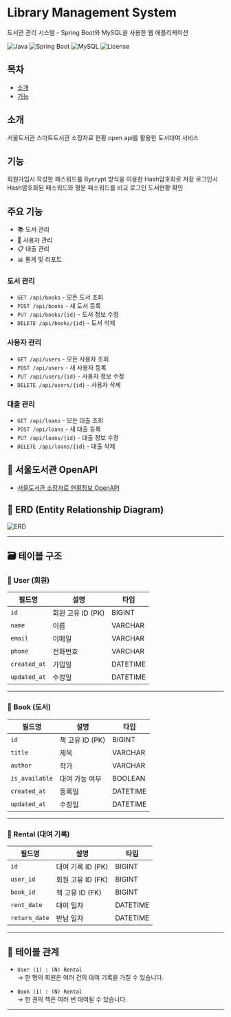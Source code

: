 # Library Management System
도서관 관리 시스템 - Spring Boot와 MySQL을 사용한 웹 애플리케이션

![Java](https://img.shields.io/badge/Java-11-orange)
![Spring Boot](https://img.shields.io/badge/Spring%20Boot-3.2.5-brightgreen)
![MySQL](https://img.shields.io/badge/MySQL-8.0-blue)
![License](https://img.shields.io/badge/License-MIT-yellow)

## 목차
- [소개](#소개)
- [기능](#기능)

## 소개
서울도서관 스마트도서관 소장자료 현황 open api를 활용한 도서대여 서비스

## 기능
회원가입시 작성한 패스워드를 Bycrypt 방식을 이용한 Hash암호화로 저장
로그인시 Hash암호화된 패스워드와 평문 패스워드를 비교 로그인
도서현황 확인

## 주요 기능
- 📚 도서 관리
- 👥 사용자 관리
- 📋 대출 관리
- 📊 통계 및 리포트

### 도서 관리
- `GET /api/books` - 모든 도서 조회
- `POST /api/books` - 새 도서 등록
- `PUT /api/books/{id}` - 도서 정보 수정
- `DELETE /api/books/{id}` - 도서 삭제

### 사용자 관리
- `GET /api/users` - 모든 사용자 조회
- `POST /api/users` - 새 사용자 등록
- `PUT /api/users/{id}` - 사용자 정보 수정
- `DELETE /api/users/{id}` - 사용자 삭제

### 대출 관리
- `GET /api/loans` - 모든 대출 조회
- `POST /api/loans` - 새 대출 등록
- `PUT /api/loans/{id}` - 대출 정보 수정
- `DELETE /api/loans/{id}` - 대출 삭제


## 🔗 서울도서관 OpenAPI
- [서울도서관 소장자료 현황정보 OpenAPI](https://data.seoul.go.kr/dataList/OA-15413/S/1/datasetView.do)


## 📌 ERD (Entity Relationship Diagram)

![ERD](./library.png)

---

## 🗃️ 테이블 구조

### 🔹 User (회원)

| 필드명       | 설명         | 타입     |
|--------------|--------------|----------|
| `id`         | 회원 고유 ID (PK) | BIGINT |
| `name`       | 이름         | VARCHAR |
| `email`      | 이메일       | VARCHAR |
| `phone`      | 전화번호     | VARCHAR |
| `created_at` | 가입일       | DATETIME |
| `updated_at` | 수정일       | DATETIME |

---

### 🔹 Book (도서)

| 필드명        | 설명           | 타입     |
|---------------|----------------|----------|
| `id`          | 책 고유 ID (PK)   | BIGINT |
| `title`       | 제목           | VARCHAR |
| `author`      | 작가           | VARCHAR |
| `is_available`| 대여 가능 여부   | BOOLEAN |
| `created_at`  | 등록일         | DATETIME |
| `updated_at`  | 수정일         | DATETIME |

---

### 🔹 Rental (대여 기록)

| 필드명        | 설명            | 타입     |
|---------------|-----------------|----------|
| `id`          | 대여 기록 ID (PK) | BIGINT |
| `user_id`     | 회원 고유 ID (FK) | BIGINT |
| `book_id`     | 책 고유 ID (FK)   | BIGINT |
| `rent_date`   | 대여 일자        | DATETIME |
| `return_date` | 반납 일자        | DATETIME |

---

## 🔗 테이블 관계

- `User (1) : (N) Rental`  
  → 한 명의 회원은 여러 건의 대여 기록을 가질 수 있습니다.

- `Book (1) : (N) Rental`  
  → 한 권의 책은 여러 번 대여될 수 있습니다.

---